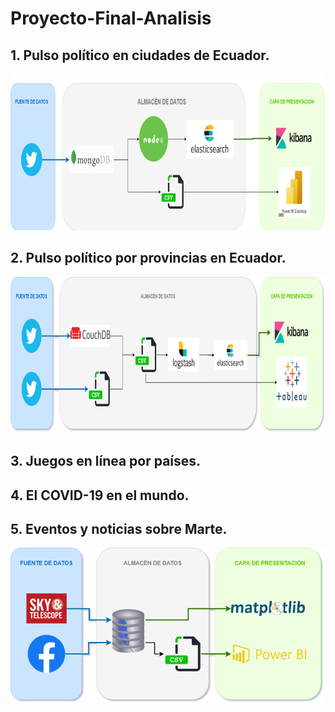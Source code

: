 # Proyecto-Final-Analisis
## 1.     Pulso político en ciudades de Ecuador.
<img src="1_PulsoPoliticoCiudades/DataLake_CiudadesEC.png" height="250"/>

## 2.     Pulso político por provincias en Ecuador.
<img src="2_PulsoPoliticoProvincias/DataLake_ProvinciasEC.png" height="250"/>

## 3.     Juegos en línea por países.
###

## 4.     El COVID-19 en el mundo.
###

## 5.     Eventos y noticias sobre Marte.
<img src="5_Marte/DataLake_Mars.png" height="250"/>
